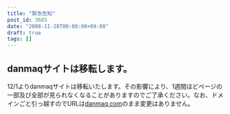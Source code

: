 ```yaml
---
title: "緊急告知"
post_id: 3685
date: "2008-11-28T00:00:00+09:00"
draft: true
tags: []
---
```



## danmaqサイトは移転します。

12/1よりdanmaqサイトは移転いたします。その影響により、1週間ほどページの一部及び全部が見られなくなることがありますのでご了承ください。なお、ドメインごと引っ越すのでURLは[danmaq.com](https://danmaq.com/)のまま変更はありません。
